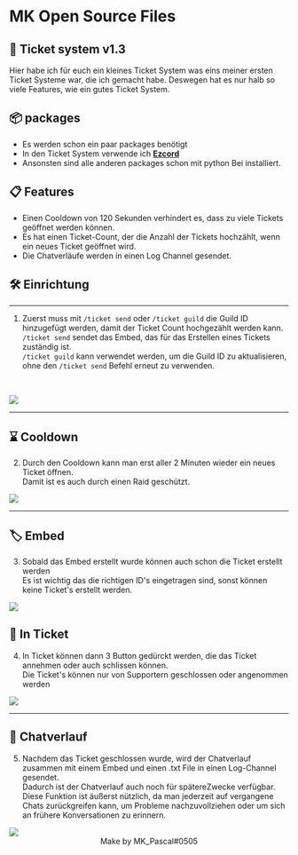 # MK Open Source Files

## 🎫 Ticket system v1.3

Hier habe ich für euch ein kleines Ticket System was eins meiner ersten Ticket Systeme war, die ich gemacht habe. Deswegen hat es nur halb so viele Features, wie ein gutes Ticket System.

## 📦 packages
- Es werden schon ein paar packages benötigt
- In den Ticket System verwende ich **[Ezcord](https://ezcord.readthedocs.io/en/latest/pages/getting_started.html)**
- Ansonsten sind alle anderen packages schon mit python Bei installiert.  


## 📋 Features 
- Einen Cooldown von 120 Sekunden verhindert es, dass zu viele Tickets geöffnet werden können.  
- Es hat einen Ticket-Count, der die Anzahl der Tickets hochzählt, wenn ein neues Ticket geöffnet wird.  
- Die Chatverläufe werden in einen Log Channel gesendet.



## 🛠️ Einrichtung
***
1. Zuerst muss mit `/ticket send` oder `/ticket guild` die Guild ID hinzugefügt werden, damit der Ticket Count hochgezählt werden kann.  
    `/ticket send` sendet das Embed, das für das Erstellen eines Tickets zuständig ist.  
    `/ticket guild` kann verwendet werden, um die Guild ID zu aktualisieren, ohne den `/ticket send` Befehl erneut zu verwenden.

‎ 
<div>
  <img width="auto" height="auto" src="https://cdn.discordapp.com/attachments/1089596110806466672/1089696671006457896/image.png">
  </img>
</div>  


***
##  ⌛ Cooldown
2. Durch den Cooldown kann man erst aller 2 Minuten wieder ein neues Ticket öffnen.  
Damit ist es auch durch einen Raid geschützt.
<div>
  <img width="auto" height="auto" src="https://cdn.discordapp.com/attachments/1089596110806466672/1089646286225018952/image.png">
  </img>
</div>

***

## 🏷️ Embed
3. Sobald das Embed erstellt wurde können auch schon die Ticket erstellt werden  
Es ist wichtig das die richtigen ID's eingetragen sind, sonst können keine Ticket's erstellt werden.

<div>
  <img width="auto" height="auto" src="https://cdn.discordapp.com/attachments/1089596110806466672/1089693819127202023/image.png">
  </img>
</div>  

## 🎫 In Ticket

 4. In Ticket können dann 3 Button gedürckt werden, die das Ticket annehmen oder auch schlissen können.  
 Die Ticket's können nur von Supportern geschlossen oder angenommen werden
<div>
  <img width="auto" height="auto" src="https://cdn.discordapp.com/attachments/1089596110806466672/1089693398371414076/image.png">
  </img>
</div>


***

## 📝 Chatverlauf
5. Nachdem das Ticket geschlossen wurde, wird der Chatverlauf zusammen mit einem Embed und einen .txt File in einen Log-Channel gesendet.  
Dadurch ist der Chatverlauf auch noch für spätereZwecke verfügbar.  
Diese Funktion ist äußerst nützlich, da man jederzeit auf vergangene Chats zurückgreifen kann, um Probleme nachzuvollziehen oder um sich an frühere Konversationen zu erinnern.
<div>
  <img class="ok" width="auto" height="auto" src="https://cdn.discordapp.com/attachments/1089596110806466672/1089693874529784009/image.png">
  </img>
</div>
<footer class="text glass" align="center">Make by MK_Pascal#0505</footer>



